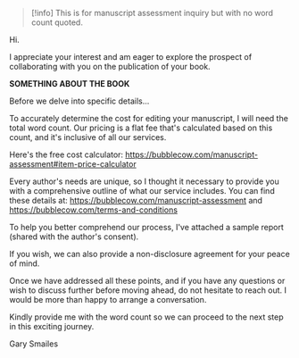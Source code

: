 > [!info] 
> This is for manuscript assessment inquiry but with no word count quoted.

Hi.

I appreciate your interest and am eager to explore the prospect of collaborating with you on the publication of your book.

**SOMETHING ABOUT THE BOOK**

Before we delve into specific details...

To accurately determine the cost for editing your manuscript, I will need the total word count. Our pricing is a flat fee that's calculated based on this count, and it's inclusive of all our services. 

Here's the free cost calculator: https://bubblecow.com/manuscript-assessment#item-price-calculator

Every author's needs are unique, so I thought it necessary to provide you with a comprehensive outline of what our service includes. You can find these details at: https://bubblecow.com/manuscript-assessment and https://bubblecow.com/terms-and-conditions

To help you better comprehend our process, I've attached a sample report (shared with the author's consent).

If you wish, we can also provide a non-disclosure agreement for your peace of mind.

Once we have addressed all these points, and if you have any questions or wish to discuss further before moving ahead, do not hesitate to reach out. I would be more than happy to arrange a conversation.

Kindly provide me with the word count so we can proceed to the next step in this exciting journey.

Gary Smailes

